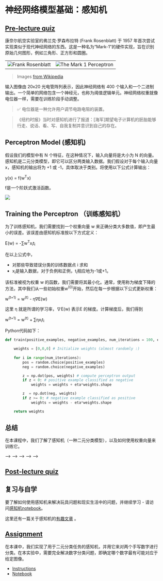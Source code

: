 <!-- # Introduction to Neural Networks: Perceptron -->
# 神经网络模型基础：感知机

## [Pre-lecture quiz](https://red-field-0a6ddfd03.1.azurestaticapps.net/quiz/103)

<!-- One of the first attempts to implement something similar to a modern neural network was done by Frank Rosenblatt from Cornell Aeronautical Laboratory in 1957. It was a hardware implementation called "Mark-1", designed to recognize primitive geometric figures, such as triangles, squares and circles. -->

康奈尔航空实验室的弗兰克·罗森布拉特 (Frank Rosenblatt) 于 1957 年首次尝试实现类似于现代神经网络的东西。这是一种名为“Mark-1”的硬件实现，旨在识别原始几何图形，例如三角形、正方形和圆圈。

|      |      |
|--------------|-----------|
|<img src='images/Rosenblatt-wikipedia.jpg' alt='Frank Rosenblatt'/> | <img src='images/Mark_I_perceptron_wikipedia.jpg' alt='The Mark 1 Perceptron' />|

> Images [from Wikipedia](https://en.wikipedia.org/wiki/Perceptron)

<!-- An input image was represented by 20x20 photocell array, so the neural network had 400 inputs and one binary output. A simple network contained one neuron, also called a **threshold logic unit**. Neural network weights acted like potentiometers that required manual adjustment during the training phase. -->

输入图像由 20x20 光电管阵列表示，因此神经网络有 400 个输入和一个二进制输出。一个简单的网络包含一个神经元，也称为阈值逻辑单元。神经网络权重就像电位器一样，需要在训练阶段手动调整。

<!-- > ✅ A potentiometer is a device that allows the user to adjust the resistance of a circuit. -->
> ✅ 电位器是一种允许用户调节电路电阻的装置。

<!-- > The New York Times wrote about perceptron at that time: *the embryo of an electronic computer that [the Navy] expects will be able to walk, talk, see, write, reproduce itself and be conscious of its existence.* -->

>《纽约时报》当时对感知机进行了报道：[海军]期望电子计算机的胚胎能够行走、说话、看、写、自我复制并意识到自己的存在。

## Perceptron Model (感知机)

<!-- Suppose we have N features in our model, in which case the input vector would be a vector of size N. A perceptron is a **binary classification** model, i.e. it can distinguish between two classes of input data. We will assume that for each input vector x the output of our perceptron would be either +1 or -1, depending on the class. The output will be computed using the formula: -->

假设我们的模型中有 N 个特征，在这种情况下，输入向量将是大小为 N 的向量。感知机是二元分类模型，即它可以区分两类输入数据。我们假设对于每个输入向量 x，感知机的输出将为 +1 或 -1，具体取决于类别。将使用以下公式计算输出：

y(x) = f(w<sup>T</sup>x)

<!-- where f is a step activation function -->
f是一个阶跃式激活函数。

<!-- img src="http://www.sciweavers.org/tex2img.php?eq=f%28x%29%20%3D%20%5Cbegin%7Bcases%7D%0A%20%20%20%20%20%20%20%20%20%2B1%20%26%20x%20%5Cgeq%200%20%5C%5C%0A%20%20%20%20%20%20%20%20%20-1%20%26%20x%20%3C%200%0A%20%20%20%20%20%20%20%5Cend%7Bcases%7D%20%5C%5C%0A&bc=White&fc=Black&im=jpg&fs=12&ff=arev&edit=0" align="center" border="0" alt="f(x) = \begin{cases} +1 & x \geq 0 \\ -1 & x < 0 \end{cases} \\" width="154" height="50" / -->
<img src="images/activation-func.png"/>

## Training the Perceptron （训练感知机）

<!-- To train a perceptron we need to find a weights vector w that classifies most of the values correctly, i.e. results in the smallest **error**. This error is defined by **perceptron criterion** in the following manner: -->

为了训练感知机，我们需要找到一个权重向量 w 来正确分类大多数值，即产生最小的误差。该误差由感知机标准按以下方式定义：

E(w) = -&sum;w<sup>T</sup>x<sub>i</sub>t<sub>i</sub>

<!-- where: -->
在以上公式中，
<!-- * the sum is taken on those training data points i that result in the wrong classification -->
<!-- * x<sub>i</sub> is the input data, and t<sub>i</sub> is either -1 or +1 for negative and positive examples accordingly. -->

* 对那些导致错误分类的训练数据点 i 求和
* x<sub>i</sub>是输入数据，对于负例和正例，t<sub>i</sub>相应地为-1或+1。

<!-- This criteria is considered as a function of weights w, and we need to minimize it. Often, a method called **gradient descent** is used, in which we start with some initial weights w<sup>(0)</sup>, and then at each step update the weights according to the formula: -->

该标准被视为权重 w 的函数，我们需要将其最小化。通常，使用称为梯度下降的方法，其中我们从一些初始权重w<sup>(0)</sup>开始，然后在每一步根据以下公式更新权重：

w<sup>(t+1)</sup> = w<sup>(t)</sup> - &eta;&nabla;E(w)

<!-- Here &eta; is the so-called **learning rate**, and &nabla;E(w) denotes the **gradient** of E. After we calculate the gradient, we end up with -->

这里 η 就是所谓的学习率，∇E(w) 表示E 的梯度。计算梯度后，我们得到

w<sup>(t+1)</sup> = w<sup>(t)</sup> + &sum;&eta;x<sub>i</sub>t<sub>i</sub>

<!-- The algorithm in Python looks like this: -->
Python代码如下：

```python
def train(positive_examples, negative_examples, num_iterations = 100, eta = 1):

    weights = [0,0,0] # Initialize weights (almost randomly :)
        
    for i in range(num_iterations):
        pos = random.choice(positive_examples)
        neg = random.choice(negative_examples)

        z = np.dot(pos, weights) # compute perceptron output
        if z < 0: # positive example classified as negative
            weights = weights + eta*weights.shape

        z  = np.dot(neg, weights)
        if z >= 0: # negative example classified as positive
            weights = weights - eta*weights.shape

    return weights
```

<!-- ## Conclusion -->
## 总结

<!-- In this lesson, you learned about a perceptron, which is a binary classification model, and how to train it by using a weights vector. -->

在本课程中，我们了解了感知机（一种二元分类模型），以及如何使用权重向量来训练它。

<!-- ## 🚀 Challenge -->
<!--  -->
<!-- <!-- <!-- <!-- <!-- <!-- If you'd like to try to build your own perceptron, try [this lab on Microsoft Learn](https://docs.microsoft.com/en-us/azure/machine-learning/component-reference/two-class-averaged-perceptron?WT.mc_id=academic-77998-cacaste) which uses the [Azure ML designer](https://docs.microsoft.com/en-us/azure/machine-learning/concept-designer?WT.mc_id=academic-77998-cacaste). --> --> --> --> --> -->

## [Post-lecture quiz](https://red-field-0a6ddfd03.1.azurestaticapps.net/quiz/203)

<!-- ## Review & Self Study -->
## 复习与自学

<!-- To see how we can use perceptron to solve a toy problem as well as real-life problems, and to continue learning - go to [Perceptron](Perceptron.ipynb) notebook. -->

<!-- Here's an interesting [article about perceptrons](https://towardsdatascience.com/what-is-a-perceptron-basics-of-neural-networks-c4cfea20c590  as well.-->

要了解如何使用感知机来解决玩具问题和现实生活中的问题，并继续学习 - 请访问[感知机notebook](Perceptron.ipynb)。

这里还有一篇关于感知机的[有趣文章](https://towardsdatascience.com/what-is-a-perceptron-basics-of-neural-networks-c4cfea20c590
) 。

## [Assignment](lab/README.md)

<!-- In this lesson, we have implemented a perceptron for binary classification task, and we have used it to classify between two handwritten digits. In this lab, you are asked to solve the problem of digit classification entirely, i.e. determine which digit is most likely to correspond to a given image. -->

在本课中，我们实现了用于二元分类任务的感知机，并用它来对两个手写数字进行分类。在本实验中，需要完全解决数字分类问题，即确定哪个数字最有可能对应于给定图像。

* [Instructions](lab/README.md)
* [Notebook](lab/PerceptronMultiClass.ipynb)
